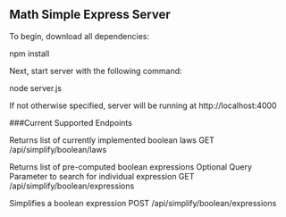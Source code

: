 ## Math Simple Express Server

To begin, download all dependencies:

npm install

Next, start server with the following command:

node server.js

If not otherwise specified, server will be running at http://localhost:4000

###Current Supported Endpoints

Returns list of currently implemented boolean laws
GET /api/simplify/boolean/laws

Returns list of pre-computed boolean expressions
Optional Query Parameter to search for individual expression
GET /api/simplify/boolean/expressions

Simplifies a boolean expression
POST /api/simplify/boolean/expressions
